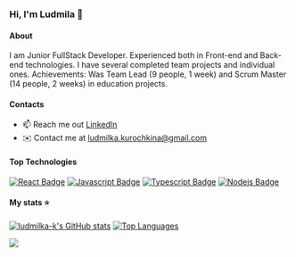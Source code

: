 ### Hi, I'm Ludmila 👋

#### About
I am Junior FullStack Developer. Experienced both in Front-end and Back-end technologies.
I have several completed team projects and individual ones.
Achievements: Was Team Lead (9 people, 1 week) and Scrum Master (14 people, 2 weeks) in education projects.

#### Contacts
- 📫 Reach me out [LinkedIn](https://www.linkedin.com/in/ludmila-kurochkina)
- ✉️ Contact me at [ludmilka.kurochkina@gmail.com](mailto:ludmilka.kurochkina@gmail.com)

[//]: # (- 📎 Read [My resume/CV]&#40;https://drive.google.com&#41;)

#### Top Technologies
[![React Badge](https://img.shields.io/badge/-React-61DBFB?style=for-the-badge&labelColor=black&logo=react&logoColor=61DBFB)](#) [![Javascript Badge](https://img.shields.io/badge/-Javascript-F0DB4F?style=for-the-badge&labelColor=black&logo=javascript&logoColor=F0DB4F)](#) [![Typescript Badge](https://img.shields.io/badge/-Typescript-007acc?style=for-the-badge&labelColor=black&logo=typescript&logoColor=007acc)](#) [![Nodejs Badge](https://img.shields.io/badge/-Nodejs-3C873A?style=for-the-badge&labelColor=black&logo=node.js&logoColor=3C873A)](#)

#### My stats ⭐
<a href="http://www.github.com/ludmilka-k"><img src="https://github-readme-stats.vercel.app/api?username=ludmilka-k&show_icons=true&theme=transparent&" alt="ludmilka-k's GitHub stats" /></a>
<a href="https://github.com/ludmilka-k" align="left"><img src="https://github-readme-stats.vercel.app/api/top-langs/?username=ludmilka-k&layout=compact&langs_count=8&theme=transparent" alt="Top Languages" /></a>
  
[//]: # (<a href="https://www.codewars.com/users/ludmilka-k"><img src="https://www.codewars.com/users/ludmilka-k/badges/large">)

[//]: # (<a href="http://www.github.com/ludmilka-k"><img src="https://github-readme-streak-stats.herokuapp.com/?user=ludmilka-k&stroke=ffffff&background=000000&ring=a855f7&fire=a855f7&currStreakNum=ffffff&currStreakLabel=a855f7&sideNums=ffffff&sideLabels=ffffff&dates=ffffff&hide_border=true" /></a>)

<a href="https://u8views.com/github/ludmilka-k"><img src="https://u8views.com/api/v1/github/profiles/119686054/views/day-week-month-total-count.svg"></a>
